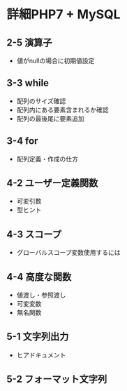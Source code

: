 # 詳細PHP7 + MySQL

## 2-5 演算子

- 値がnullの場合に初期値設定

## 3-3 while

- 配列のサイズ確認
- 配列内にある要素含まれるか確認
- 配列の最後尾に要素追加

## 3-4 for

- 配列定義・作成の仕方

## 4-2 ユーザー定義関数

- 可変引数
- 型ヒント

## 4-3 スコープ

- グローバルスコープ変数使用するには

## 4-4 高度な関数

- 値渡し・参照渡し
- 可変変数
- 無名関数

## 5-1 文字列出力

- ヒアドキュメント

## 5-2 フォーマット文字列
